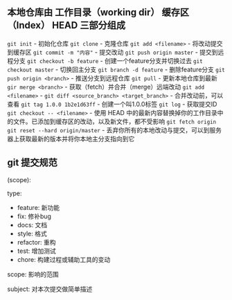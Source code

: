## 本地仓库由 工作目录（working dir） 缓存区（Index） HEAD 三部分组成

`git init` - 初始化仓库
`git clone` - 克隆仓库
`git add <filename>` - 将改动提交到缓存区
`git commit -m "内容"` - 提交改动
`git push origin master` - 提交到远程分支
`git checkout -b feature` - 创建一个feature分支并切换过去
`git checkout master` - 切换回主分支
`git branch -d feature` - 删除feature分支
`git push origin <branch>` - 推送分支到远程仓库
`git pull` - 更新本地仓库到最新
`gir merge <branch>` - 获取（fetch）并合并（merge）远端改动
`git add <filename>` - 
`git diff <source_branch> <target_branch>` - 合并改动前，可以查看
`git tag 1.0.0 1b2e1d63ff` - 创建一个叫1.0.0标签
`git log` - 获取提交ID
`git checkout -- <filename>` - 使用 HEAD 中的最新内容替换掉你的工作目录中的文件。已添加到缓存区的改动，以及新文件，都不受影响
`git fetch origin` `git reset --hard origin/master` - 丢弃你所有的本地改动与提交，可以到服务器上获取最新的版本并将你本地主分支指向到它



## git 提交规范

<type>(scope):<subject>

type:
* feature: 新功能
* fix: 修补bug
* docs: 文档
* style: 格式
* refactor: 重构
* test: 增加测试
* chore: 构建过程或辅助工具的变动

scope:
影响的范围

subject:
对本次提交做简单描述
